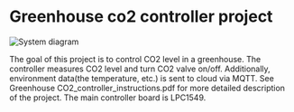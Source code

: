 # Greenhouse co2 controller project
![System diagram](https://user-images.githubusercontent.com/72491928/212175393-e9910610-1224-4684-abd1-4c327393d70e.png)

The goal of this project is to control CO2 level in a greenhouse. The controller measures CO2 level and turn CO2 valve on/off. Additionally, environment data(the temperature, etc.) is sent to cloud via MQTT. See Greenhouse CO2_controller_instructions.pdf for more detailed description of the project. The main controller board is LPC1549.
